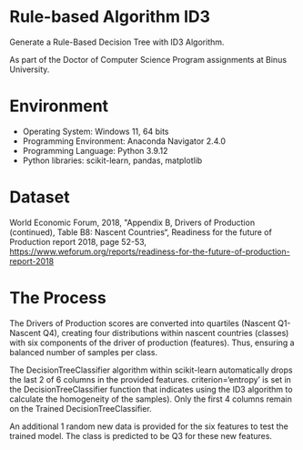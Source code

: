 # Rule-based Algorithm ID3

Generate a Rule-Based Decision Tree with ID3 Algorithm.

As part of the Doctor of Computer Science Program assignments at Binus University.

Environment
============
- Operating System: Windows 11, 64 bits
- Programming Environment: Anaconda Navigator 2.4.0
- Programming Language: Python 3.9.12
- Python libraries: scikit-learn, pandas, matplotlib

Dataset
========
World Economic Forum, 2018, "Appendix B, Drivers of Production (continued), Table B8: Nascent Countries“, Readiness for the future of Production report 2018, page 52-53, https://www.weforum.org/reports/readiness-for-the-future-of-production-report-2018

The Process
===========
The Drivers of Production scores are converted into quartiles (Nascent Q1-Nascent Q4), creating four distributions within nascent countries (classes) with six components of the driver of production (features). Thus, ensuring a balanced number of samples per class.


The DecisionTreeClassifier algorithm within scikit-learn automatically drops the last 2 of 6 columns in the provided features.
criterion=‘entropy’ is set in the DecisionTreeClassifier function that indicates using the ID3 algorithm to calculate the homogeneity of the samples). Only the first 4 columns remain on the Trained DecisionTreeClassifier.

An additional 1 random new data is provided for the six features to test the trained model. The class is predicted to be Q3 for these new features.

